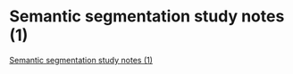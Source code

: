 # Semantic segmentation study notes (1)
[Semantic segmentation study notes (1)](https://aiwithcloud.com/2022/09/15/semantic_segmentation_study_notes_1/)